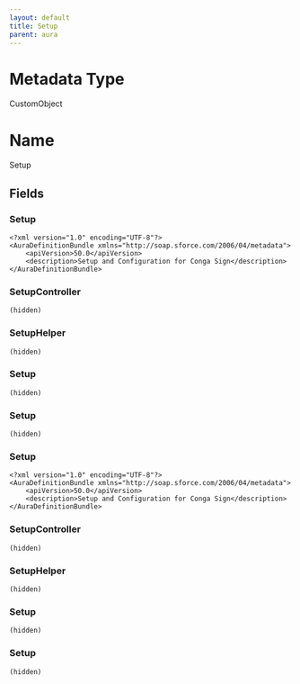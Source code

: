 ```yaml
---
layout: default
title: Setup
parent: aura
---
```

# Metadata Type
CustomObject

# Name
Setup
## Fields
### Setup

```
<?xml version="1.0" encoding="UTF-8"?>
<AuraDefinitionBundle xmlns="http://soap.sforce.com/2006/04/metadata">
    <apiVersion>50.0</apiVersion>
    <description>Setup and Configuration for Conga Sign</description>
</AuraDefinitionBundle>
```
### SetupController

```
(hidden)
```
### SetupHelper

```
(hidden)
```
### Setup

```
(hidden)
```
### Setup

```
(hidden)
```
### Setup

```
<?xml version="1.0" encoding="UTF-8"?>
<AuraDefinitionBundle xmlns="http://soap.sforce.com/2006/04/metadata">
    <apiVersion>50.0</apiVersion>
    <description>Setup and Configuration for Conga Sign</description>
</AuraDefinitionBundle>
```
### SetupController

```
(hidden)
```
### SetupHelper

```
(hidden)
```
### Setup

```
(hidden)
```
### Setup

```
(hidden)
```
